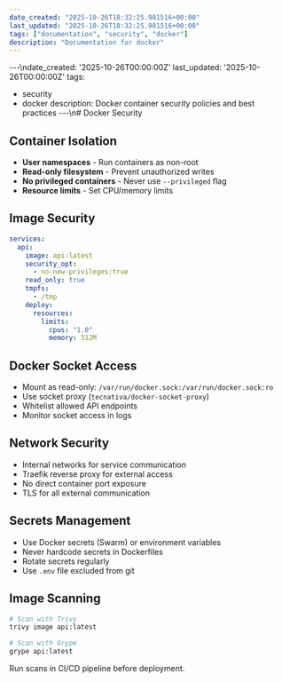 ```yaml
---
date_created: "2025-10-26T18:32:25.981516+00:00"
last_updated: "2025-10-26T18:32:25.981516+00:00"
tags: ["documentation", "security", "docker"]
description: "Documentation for docker"
---
```


---\ndate_created: '2025-10-26T00:00:00Z'
last_updated: '2025-10-26T00:00:00Z'
tags:

- security
- docker
  description: Docker container security policies and best practices
  ---\n# Docker Security

## Container Isolation

- **User namespaces** - Run containers as non-root
- **Read-only filesystem** - Prevent unauthorized writes
- **No privileged containers** - Never use `--privileged` flag
- **Resource limits** - Set CPU/memory limits

## Image Security

```yaml
services:
  api:
    image: api:latest
    security_opt:
      - no-new-privileges:true
    read_only: true
    tmpfs:
      - /tmp
    deploy:
      resources:
        limits:
          cpus: "1.0"
          memory: 512M
```

## Docker Socket Access

- Mount as read-only: `/var/run/docker.sock:/var/run/docker.sock:ro`
- Use socket proxy (`tecnativa/docker-socket-proxy`)
- Whitelist allowed API endpoints
- Monitor socket access in logs

## Network Security

- Internal networks for service communication
- Traefik reverse proxy for external access
- No direct container port exposure
- TLS for all external communication

## Secrets Management

- Use Docker secrets (Swarm) or environment variables
- Never hardcode secrets in Dockerfiles
- Rotate secrets regularly
- Use `.env` file excluded from git

## Image Scanning

```bash
# Scan with Trivy
trivy image api:latest

# Scan with Grype
grype api:latest
```

Run scans in CI/CD pipeline before deployment.
